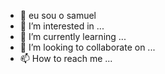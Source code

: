 - 👋  eu sou o samuel
- 👀 I’m interested in ...
- 🌱 I’m currently learning ...
- 💞️ I’m looking to collaborate on ...
- 📫 How to reach me ...

<!---
zIS4muely/zIS4muely is a ✨ special ✨ repository because its `README.md` (this file) appears on your GitHub profile.
You can click the Preview link to take a look at your changes.
--->
